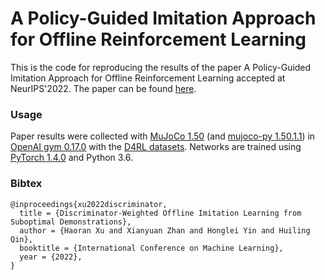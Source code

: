 # A Policy-Guided Imitation Approach for Offline Reinforcement Learning

This is the code for reproducing the results of the paper A Policy-Guided Imitation Approach for Offline Reinforcement Learning accepted at NeurIPS'2022. The paper can be found [here](https://arxiv.org/abs/2106.06860).

### Usage
Paper results were collected with [MuJoCo 1.50](http://www.mujoco.org/) (and [mujoco-py 1.50.1.1](https://github.com/openai/mujoco-py)) in [OpenAI gym 0.17.0](https://github.com/openai/gym) with the [D4RL datasets](https://github.com/rail-berkeley/d4rl). Networks are trained using [PyTorch 1.4.0](https://github.com/pytorch/pytorch) and Python 3.6.


### Bibtex
```
@inproceedings{xu2022discriminator,
  title = {Discriminator-Weighted Offline Imitation Learning from Suboptimal Demonstrations},
  author = {Haoran Xu and Xianyuan Zhan and Honglei Yin and Huiling Qin},
  booktitle = {International Conference on Machine Learning},
  year = {2022},
}
```

